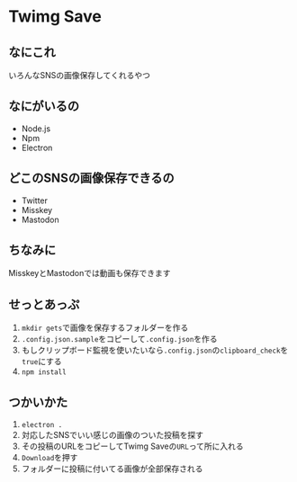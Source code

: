# Twimg Save
## なにこれ
いろんなSNSの画像保存してくれるやつ
## なにがいるの
- Node.js
- Npm
- Electron
## どこのSNSの画像保存できるの
- Twitter
- Misskey
- Mastodon
## ちなみに
MisskeyとMastodonでは動画も保存できます
## せっとあっぷ
1. `mkdir gets`で画像を保存するフォルダーを作る
2. `.config.json.sample`をコピーして`.config.json`を作る
3. もしクリップボード監視を使いたいなら`.config.json`の`clipboard_check`を`true`にする
4. `npm install`
## つかいかた
1. `electron .`
2. 対応したSNSでいい感じの画像のついた投稿を探す
3. その投稿のURLをコピーしてTwimg Saveの`URL`って所に入れる
4. `Download`を押す
5. フォルダーに投稿に付いてる画像が全部保存される

